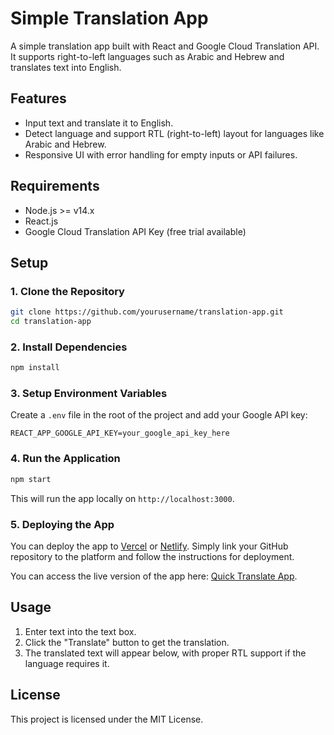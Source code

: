 # Simple Translation App

A simple translation app built with React and Google Cloud Translation API. It supports right-to-left languages such as Arabic and Hebrew and translates text into English.

## Features

- Input text and translate it to English.
- Detect language and support RTL (right-to-left) layout for languages like Arabic and Hebrew.
- Responsive UI with error handling for empty inputs or API failures.

## Requirements

- Node.js >= v14.x
- React.js
- Google Cloud Translation API Key (free trial available)

## Setup

### 1. Clone the Repository

```bash
git clone https://github.com/yourusername/translation-app.git
cd translation-app
```

### 2. Install Dependencies

```bash
npm install
```

### 3. Setup Environment Variables

Create a `.env` file in the root of the project and add your Google API key:

```env
REACT_APP_GOOGLE_API_KEY=your_google_api_key_here
```

### 4. Run the Application

```bash
npm start
```

This will run the app locally on `http://localhost:3000`.

### 5. Deploying the App

You can deploy the app to [Vercel](https://vercel.com/) or [Netlify](https://www.netlify.com/). Simply link your GitHub repository to the platform and follow the instructions for deployment.

You can access the live version of the app here: [Quick Translate App](https://quick-translate-one.vercel.app/).

## Usage

1. Enter text into the text box.
2. Click the "Translate" button to get the translation.
3. The translated text will appear below, with proper RTL support if the language requires it.

## License

This project is licensed under the MIT License.
